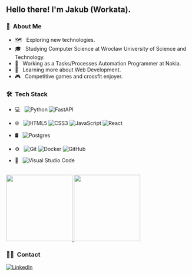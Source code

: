 <h2> Hello there! I'm Jakub (Workata).</h2>

<h3> 👦 &nbsp;About Me </h3>

- 🗺️ &nbsp; Exploring new technologies.
- 🎓 &nbsp; Studying Computer Science at Wrocław University of Science and Technology.
- 💼 &nbsp; Working as a Tasks/Processes Automation Programmer at Nokia.
- 🌱 &nbsp; Learning more about Web Development.
- 🎮 &nbsp; Competitive games and crossfit enjoyer.

<h3> 🛠 &nbsp;Tech Stack</h3>

- 💻 &nbsp;
  ![Python](https://img.shields.io/badge/python-3670A0?style=for-the-badge&logo=python&logoColor=ffdd54)
  ![FastAPI](https://img.shields.io/badge/FastAPI-005571?style=for-the-badge&logo=fastapi)
  
- 🌐 &nbsp;
  ![HTML5](https://img.shields.io/badge/html5-%23E34F26.svg?style=for-the-badge&logo=html5&logoColor=white)
  ![CSS3](https://img.shields.io/badge/css3-%231572B6.svg?style=for-the-badge&logo=css3&logoColor=white)
  ![JavaScript](https://img.shields.io/badge/javascript-%23323330.svg?style=for-the-badge&logo=javascript&logoColor=%23F7DF1E)
  ![React](https://img.shields.io/badge/react-%2320232a.svg?style=for-the-badge&logo=react&logoColor=%2361DAFB)
  
- 🛢 &nbsp;
  ![Postgres](https://img.shields.io/badge/postgres-%23316192.svg?style=for-the-badge&logo=postgresql&logoColor=white)
  
- ⚙️ &nbsp;
  ![Git](https://img.shields.io/badge/git-%23F05033.svg?style=for-the-badge&logo=git&logoColor=white)
  ![Docker](https://img.shields.io/badge/docker-%230db7ed.svg?style=for-the-badge&logo=docker&logoColor=white)
  ![GitHub](https://img.shields.io/badge/github-%23121011.svg?style=for-the-badge&logo=github&logoColor=white)

- 🔧 &nbsp;
  ![Visual Studio Code](https://img.shields.io/badge/Visual%20Studio%20Code-0078d7.svg?style=for-the-badge&logo=visual-studio-code&logoColor=white)

<br/>

<a href="https://github.com/Workata">
  <img height="180em" src="https://github-readme-stats.vercel.app/api?username=Workata&theme=dark&show_icons=true" />
  <img height="180em" src="https://github-readme-stats.vercel.app/api/top-langs/?username=Workata&theme=dark&layout=compact" />
</a>

<br/>

<h3> 🤝🏻 &nbsp;Contact</h3>

<p align="center">

<!-- <a href="www.linkedin.com/in/jakub-tolsciuk"> -->
  [![LinkedIn](https://img.shields.io/badge/linkedin-%230077B5.svg?style=for-the-badge&logo=linkedin&logoColor=white)](https://www.linkedin.com/in/jakub-tolsciuk)
<!-- </a> -->

</p>
